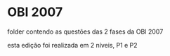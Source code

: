 # OBI 2007

folder contendo as questões das 2 fases da OBI 2007

esta edição foi realizada em 2 níveis, P1 e P2
